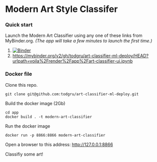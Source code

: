 # Modern Art Style Classifer

### Quick start

Launch the Modern Art Classifier using any one of these links from MyBinder.org.
_(The app will take a few minutes to launch the first time.)_

1. [![Binder](https://mybinder.org/badge_logo.svg)](https://mybinder.org/v2/gh/todgru/art-classifier-ml-deploy/HEAD?urlpath=voila%2Frender%2Fapp%2Fart-classifier-ui.ipynb)
2. https://mybinder.org/v2/gh/todgru/art-classifier-ml-deploy/HEAD?urlpath=voila%2Frender%2Fapp%2Fart-classifier-ui.ipynb

### Docker file

Clone this repo.

```
git clone git@github.com:todgru/art-classifier-ml-deploy.git
```

Build the docker image (2Gb)

```
cd app
docker build . -t modern-art-classifier
```

Run the docker image

```
docker run -p 8866:8866 modern-art-classifier
```

Open a browser to this address: http://127.0.0.1:8866

Classifiy some art!
